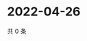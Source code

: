 # 2022-04-26

共 0 条

<!-- BEGIN WEIBO -->
<!-- 最后更新时间 Tue Apr 26 2022 04:01:03 GMT+0800 (China Standard Time) -->

<!-- END WEIBO -->
